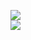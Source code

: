 [![](https://img.shields.io/badge/Made%20With-Github%20Spray-lightgrey.svg?style=for-the-badge&logo=github)](https://github.com/Annihil/github-spray#7560)  
[![](https://i.imgur.com/2DrTn0Z.gif)](https://github.com/Annihil/github-spray)